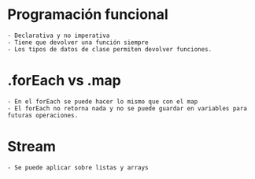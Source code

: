 # Programación funcional
    - Declarativa y no imperativa
    - Tiene que devolver una función siempre
    - Los tipos de datos de clase permiten devolver funciones.

# .forEach vs .map
    - En el forEach se puede hacer lo mismo que con el map
    - El forEach no retorna nada y no se puede guardar en variables para futuras operaciones.

# Stream
    - Se puede aplicar sobre listas y arrays